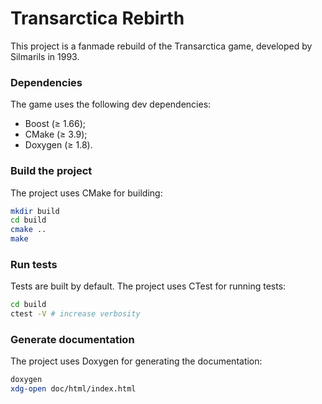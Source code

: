 # Transarctica Rebirth

This project is a fanmade rebuild of the Transarctica game, developed by Silmarils in 1993.

### Dependencies

The game uses the following dev dependencies:

- Boost (≥ 1.66);
- CMake (≥ 3.9);
- Doxygen (≥ 1.8).

### Build the project

The project uses CMake for building:

```sh
mkdir build
cd build
cmake ..
make
```

### Run tests

Tests are built by default.
The project uses CTest for running tests:

```sh
cd build
ctest -V # increase verbosity
```

### Generate documentation

The project uses Doxygen for generating the documentation:

```sh
doxygen
xdg-open doc/html/index.html
```
